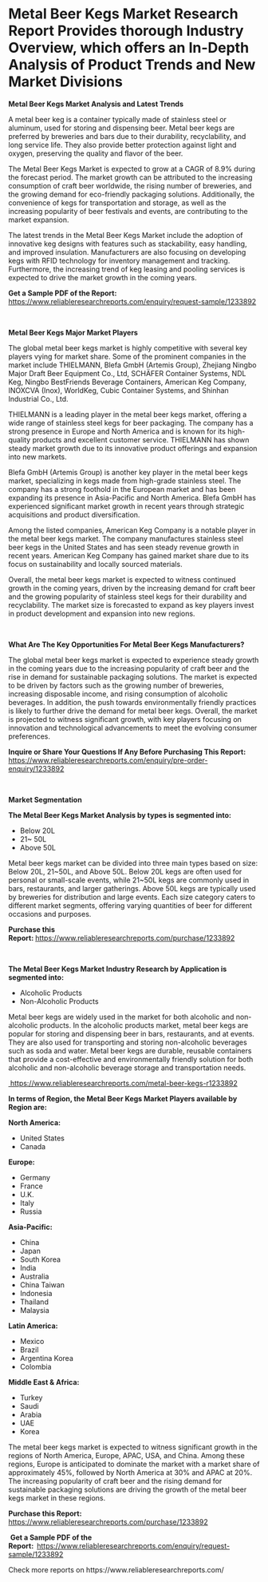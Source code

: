 <p><h1>Metal Beer Kegs Market Research Report Provides thorough Industry Overview, which offers an In-Depth Analysis of Product Trends and New Market Divisions</h1></p><p><strong>Metal Beer Kegs Market Analysis and Latest Trends</strong></p>
<p><p>A metal beer keg is a container typically made of stainless steel or aluminum, used for storing and dispensing beer. Metal beer kegs are preferred by breweries and bars due to their durability, recyclability, and long service life. They also provide better protection against light and oxygen, preserving the quality and flavor of the beer.</p><p>The Metal Beer Kegs Market is expected to grow at a CAGR of 8.9% during the forecast period. The market growth can be attributed to the increasing consumption of craft beer worldwide, the rising number of breweries, and the growing demand for eco-friendly packaging solutions. Additionally, the convenience of kegs for transportation and storage, as well as the increasing popularity of beer festivals and events, are contributing to the market expansion.</p><p>The latest trends in the Metal Beer Kegs Market include the adoption of innovative keg designs with features such as stackability, easy handling, and improved insulation. Manufacturers are also focusing on developing kegs with RFID technology for inventory management and tracking. Furthermore, the increasing trend of keg leasing and pooling services is expected to drive the market growth in the coming years.</p></p>
<p><strong>Get a Sample PDF of the Report:&nbsp;</strong> <a href="https://www.reliableresearchreports.com/enquiry/request-sample/1233892">https://www.reliableresearchreports.com/enquiry/request-sample/1233892</a></p>
<p>&nbsp;</p>
<p><strong>Metal Beer Kegs Major Market Players</strong></p>
<p><p>The global metal beer kegs market is highly competitive with several key players vying for market share. Some of the prominent companies in the market include THIELMANN, Blefa GmbH (Artemis Group), Zhejiang Ningbo Major Draft Beer Equipment Co., Ltd, SCHÄFER Container Systems, NDL Keg, Ningbo BestFriends Beverage Containers, American Keg Company, INOXCVA (Inox), WorldKeg, Cubic Container Systems, and Shinhan Industrial Co., Ltd.</p><p>THIELMANN is a leading player in the metal beer kegs market, offering a wide range of stainless steel kegs for beer packaging. The company has a strong presence in Europe and North America and is known for its high-quality products and excellent customer service. THIELMANN has shown steady market growth due to its innovative product offerings and expansion into new markets.</p><p>Blefa GmbH (Artemis Group) is another key player in the metal beer kegs market, specializing in kegs made from high-grade stainless steel. The company has a strong foothold in the European market and has been expanding its presence in Asia-Pacific and North America. Blefa GmbH has experienced significant market growth in recent years through strategic acquisitions and product diversification.</p><p>Among the listed companies, American Keg Company is a notable player in the metal beer kegs market. The company manufactures stainless steel beer kegs in the United States and has seen steady revenue growth in recent years. American Keg Company has gained market share due to its focus on sustainability and locally sourced materials.</p><p>Overall, the metal beer kegs market is expected to witness continued growth in the coming years, driven by the increasing demand for craft beer and the growing popularity of stainless steel kegs for their durability and recyclability. The market size is forecasted to expand as key players invest in product development and expansion into new regions.</p></p>
<p>&nbsp;</p>
<p><strong>What Are The Key Opportunities For Metal Beer Kegs Manufacturers?</strong></p>
<p><p>The global metal beer kegs market is expected to experience steady growth in the coming years due to the increasing popularity of craft beer and the rise in demand for sustainable packaging solutions. The market is expected to be driven by factors such as the growing number of breweries, increasing disposable income, and rising consumption of alcoholic beverages. In addition, the push towards environmentally friendly practices is likely to further drive the demand for metal beer kegs. Overall, the market is projected to witness significant growth, with key players focusing on innovation and technological advancements to meet the evolving consumer preferences.</p></p>
<p><strong>Inquire or Share Your Questions If Any Before Purchasing This Report:</strong> <a href="https://www.reliableresearchreports.com/enquiry/pre-order-enquiry/1233892">https://www.reliableresearchreports.com/enquiry/pre-order-enquiry/1233892</a></p>
<p>&nbsp;</p>
<p><strong>Market Segmentation</strong></p>
<p><strong>The Metal Beer Kegs Market Analysis by types is segmented into:</strong></p>
<p><ul><li>Below 20L</li><li>21~ 50L</li><li>Above 50L</li></ul></p>
<p><p>Metal beer kegs market can be divided into three main types based on size: Below 20L, 21~50L, and Above 50L. Below 20L kegs are often used for personal or small-scale events, while 21~50L kegs are commonly used in bars, restaurants, and larger gatherings. Above 50L kegs are typically used by breweries for distribution and large events. Each size category caters to different market segments, offering varying quantities of beer for different occasions and purposes.</p></p>
<p><strong>Purchase this Report:&nbsp;</strong><a href="https://www.reliableresearchreports.com/purchase/1233892">https://www.reliableresearchreports.com/purchase/1233892</a></p>
<p>&nbsp;</p>
<p><strong>The Metal Beer Kegs Market Industry Research by Application is segmented into:</strong></p>
<p><ul><li>Alcoholic Products</li><li>Non-Alcoholic Products</li></ul></p>
<p><p>Metal beer kegs are widely used in the market for both alcoholic and non-alcoholic products. In the alcoholic products market, metal beer kegs are popular for storing and dispensing beer in bars, restaurants, and at events. They are also used for transporting and storing non-alcoholic beverages such as soda and water. Metal beer kegs are durable, reusable containers that provide a cost-effective and environmentally friendly solution for both alcoholic and non-alcoholic beverage storage and transportation needs.</p></p>
<p><a href="https://www.reliableresearchreports.com/metal-beer-kegs-r1233892">&nbsp;https://www.reliableresearchreports.com/metal-beer-kegs-r1233892</a></p>
<p><strong>In terms of Region, the Metal Beer Kegs Market Players available by Region are:</strong></p>
<p>
    <p> <strong> North America: </strong>
        <ul>
            <li>United States</li>
            <li>Canada</li>
        </ul>
        </p> 
    <p> <strong> Europe: </strong>
        <ul>
            <li>Germany</li>
            <li>France</li>
            <li>U.K.</li>
            <li>Italy</li>
            <li>Russia</li>
        </ul>
        </p> 
    <p> <strong> Asia-Pacific: </strong>
        <ul>
            <li>China</li>
            <li>Japan</li>
            <li>South Korea</li>
            <li>India</li>
            <li>Australia</li>
            <li>China Taiwan</li>
            <li>Indonesia</li>
            <li>Thailand</li>
            <li>Malaysia</li>
        </ul>
        </p> 
    <p> <strong> Latin America: </strong>
        <ul>
            <li>Mexico</li>
            <li>Brazil</li>
            <li>Argentina Korea</li>
            <li>Colombia</li>
        </ul>
        </p> 
    <p> <strong> Middle East & Africa: </strong>
        <ul>
            <li>Turkey</li>
            <li>Saudi</li>
            <li>Arabia</li>
            <li>UAE</li>
            <li>Korea</li>
        </ul>
    </p>
    </p>
<p><p>The metal beer kegs market is expected to witness significant growth in the regions of North America, Europe, APAC, USA, and China. Among these regions, Europe is anticipated to dominate the market with a market share of approximately 45%, followed by North America at 30% and APAC at 20%. The increasing popularity of craft beer and the rising demand for sustainable packaging solutions are driving the growth of the metal beer kegs market in these regions.</p></p>
<p><strong>Purchase this Report: </strong><a href="https://www.reliableresearchreports.com/purchase/1233892">https://www.reliableresearchreports.com/purchase/1233892</a></p>
<p>&nbsp;<strong>Get a Sample PDF of the Report:&nbsp;&nbsp;</strong><a href="https://www.reliableresearchreports.com/enquiry/request-sample/1233892">https://www.reliableresearchreports.com/enquiry/request-sample/1233892</a></p>
<p><strong></strong></p>
<p>Check more reports on https://www.reliableresearchreports.com/</p>